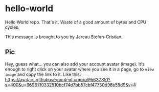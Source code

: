 # hello-world

Hello World repo. That's it. Waste of a good amount of bytes and CPU cycles.

This message is brought to you by Jarcau Stefan-Cristian.

## Pic

Hey, guess what... you can also add your account avatar (image). It's enough to right click on your avatar where you see it in a page, go to `view image` and copy the link to it.
Like this:  
https://avatars.githubusercontent.com/u/95632351?s=400&u=66967f0332510bcf74d7bb57cbf47750d96b55d9&v=4
